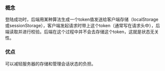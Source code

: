 ### 概念
登陆成功时，后端用某种算法生成一个token值发送给客户端存储（localStorage或sessionStorage），客户端发起请求时带上这个token（通常写在请求头中），后端读取并进行校验。后端在这个过程中并不会去存储这个token，这就是状态无关性。

### 优点

可以减轻服务器的存储和管理会话状态的负担。
